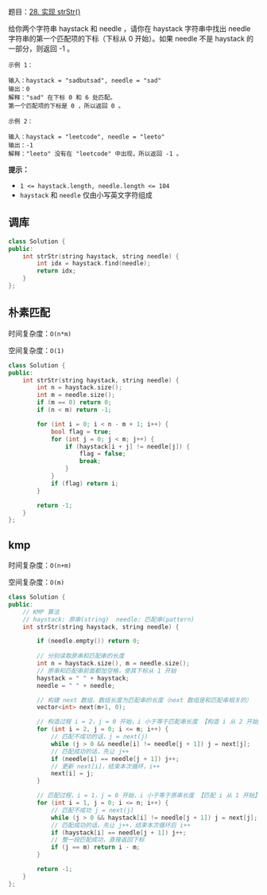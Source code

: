 题目：[28. 实现 strStr()](https://leetcode.cn/problems/find-the-index-of-the-first-occurrence-in-a-string/)

给你两个字符串 haystack 和 needle ，请你在 haystack 字符串中找出 needle 字符串的第一个匹配项的下标（下标从 0 开始）。如果 needle 不是 haystack 的一部分，则返回  -1 。

```
示例 1：

输入：haystack = "sadbutsad", needle = "sad"
输出：0
解释："sad" 在下标 0 和 6 处匹配。
第一个匹配项的下标是 0 ，所以返回 0 。

示例 2：

输入：haystack = "leetcode", needle = "leeto"
输出：-1
解释："leeto" 没有在 "leetcode" 中出现，所以返回 -1 。
```

**提示：**

- `1 <= haystack.length, needle.length <= 104`
- `haystack` 和 `needle` 仅由小写英文字符组成



## 调库

```c++
class Solution {
public:
    int strStr(string haystack, string needle) {
        int idx = haystack.find(needle);
        return idx;
    }
};
```

## 朴素匹配

时间复杂度：`O(n*m)`

空间复杂度：`O(1)`

```c++
class Solution {
public:
    int strStr(string haystack, string needle) {
        int n = haystack.size();
        int m = needle.size();
        if (m == 0) return 0;
        if (n < m) return -1;

        for (int i = 0; i < n - m + 1; i++) {
            bool flag = true;
            for (int j = 0; j < m; j++) {
                if (haystack[i + j] != needle[j]) {
                    flag = false;
                    break;
                }
            }
            if (flag) return i;
        }

        return -1;
    }
};
```

## kmp

时间复杂度：`O(n+m)`

空间复杂度：`O(m)`

```c++
class Solution {
public:
    // KMP 算法
    // haystack: 原串(string)  needle: 匹配串(pattern)
    int strStr(string haystack, string needle) {

        if (needle.empty()) return 0;
        
        // 分别读取原串和匹配串的长度
        int n = haystack.size(), m = needle.size();
        // 原串和匹配串前面都加空格，使其下标从 1 开始
        haystack = " " + haystack;
        needle = " " + needle;

        // 构建 next 数组，数组长度为匹配串的长度（next 数组是和匹配串相关的）
        vector<int> next(m+1, 0);

        // 构造过程 i = 2，j = 0 开始，i 小于等于匹配串长度 【构造 i 从 2 开始】
        for (int i = 2, j = 0; i <= m; i++) {
            // 匹配不成功的话，j = next(j)
            while (j > 0 && needle[i] != needle[j + 1]) j = next[j];
            // 匹配成功的话，先让 j++
            if (needle[i] == needle[j + 1]) j++;
            // 更新 next[i]，结束本次循环，i++
            next[i] = j;
        }

        // 匹配过程，i = 1，j = 0 开始，i 小于等于原串长度 【匹配 i 从 1 开始】
        for (int i = 1, j = 0; i <= n; i++) {
            // 匹配不成功 j = next(j)
            while (j > 0 && haystack[i] != needle[j + 1]) j = next[j];
            // 匹配成功的话，先让 j++，结束本次循环后 i++
            if (haystack[i] == needle[j + 1]) j++;
            // 整一段匹配成功，直接返回下标
            if (j == m) return i - m;
        }

        return -1;
    }
};
```

